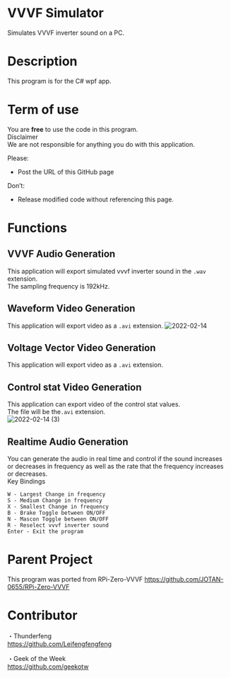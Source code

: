 # VVVF Simulator
Simulates VVVF inverter sound on a PC.

# Description
This program is for the C# wpf app.<br>

# Term of use
You are **free** to use the code in this program.<br>
Disclaimer<br>
We are not responsible for anything you do with this application.<br>

Please:<br>
- Post the URL of this GitHub page<br>

Don’t:<br>
- Release modified code without referencing this page.<br>

# Functions
## VVVF Audio Generation
This application will export simulated vvvf inverter sound in the `.wav` extension.<br>
The sampling frequency is 192kHz.<br>

## Waveform Video Generation
This application will export video as a `.avi` extension.
![2022-02-14](https://user-images.githubusercontent.com/77259842/153803020-6615bcce-22a6-4839-b919-ea114dc12d03.png)

## Voltage Vector Video Generation
This application will export video as a `.avi` extension.

## Control stat Video Generation
This application can export video of the control stat values.<br>
The file will be the`.avi` extension. <br>
![2022-02-14 (3)](https://user-images.githubusercontent.com/77259842/153803208-18692183-b1ae-4251-96dc-ccc4ce8b3c10.png)

## Realtime Audio Generation
You can generate the audio in real time and control if the sound increases or decreases in frequency as well as the rate that the frequency increases or decreases. <br>
Key Bindings<br>
```
W - Largest Change in frequency
S - Medium Change in frequency
X - Smallest Change in frequency
B - Brake Toggle between ON/OFF
N - Mascon Toggle between ON/OFF 
R - Reselect vvvf inverter sound
Enter - Exit the program
```

# Parent Project
This program was ported from RPi-Zero-VVVF
https://github.com/JOTAN-0655/RPi-Zero-VVVF

# Contributor
・Thunderfeng<br>
https://github.com/Leifengfengfeng

・Geek of the Week<br>
https://github.com/geekotw
